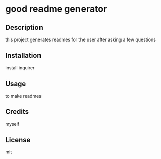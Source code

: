 
  # good readme generator
## Description
this project generates readmes for the user after asking a few questions
## Installation
install inquirer
## Usage
to make readmes
## Credits
myself
## License
mit
